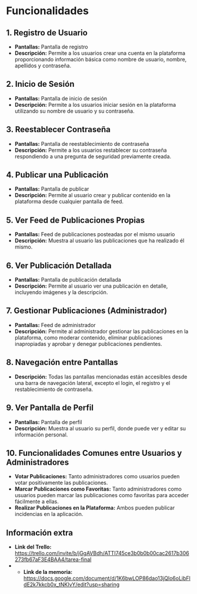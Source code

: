 # Funcionalidades

## 1. Registro de Usuario
- **Pantallas:** Pantalla de registro
- **Descripción:** Permite a los usuarios crear una cuenta en la plataforma proporcionando información básica como nombre de usuario, nombre, apellidos y contraseña.

## 2. Inicio de Sesión
- **Pantallas:** Pantalla de inicio de sesión
- **Descripción:** Permite a los usuarios iniciar sesión en la plataforma utilizando su nombre de usuario y su contraseña.

## 3. Reestablecer Contraseña
- **Pantallas:** Pantalla de reestablecimiento de contraseña
- **Descripción:** Permite a los usuarios restablecer su contraseña respondiendo a una pregunta de seguridad previamente creada.

## 4. Publicar una Publicación
- **Pantallas:** Pantalla de publicar
- **Descripción:** Permite al usuario crear y publicar contenido en la plataforma desde cualquier pantalla de feed.

## 5. Ver Feed de Publicaciones Propias
- **Pantallas:** Feed de publicaciones posteadas por el mismo usuario
- **Descripción:** Muestra al usuario las publicaciones que ha realizado él mismo.

## 6. Ver Publicación Detallada
- **Pantallas:** Pantalla de publicación detallada
- **Descripción:** Permite al usuario ver una publicación en detalle, incluyendo imágenes y la descripción.

## 7. Gestionar Publicaciones (Administrador)
- **Pantallas:** Feed de administrador
- **Descripción:** Permite al administrador gestionar las publicaciones en la plataforma, como moderar contenido, eliminar publicaciones inapropiadas y aprobar y denegar publicaciones pendientes.

## 8. Navegación entre Pantallas
- **Descripción:** Todas las pantallas mencionadas están accesibles desde una barra de navegación lateral, excepto el login, el registro y el restablecimiento de contraseña.

## 9. Ver Pantalla de Perfil
- **Pantallas:** Pantalla de perfil
- **Descripción:** Muestra al usuario su perfil, donde puede ver y editar su información personal.

## 10. Funcionalidades Comunes entre Usuarios y Administradores
- **Votar Publicaciones:** Tanto administradores como usuarios pueden votar positivamente las publicaciones.
- **Marcar Publicaciones como Favoritas:** Tanto administradores como usuarios pueden marcar las publicaciones como favoritas para acceder fácilmente a ellas.
- **Realizar Publicaciones en la Plataforma:** Ambos pueden publicar incidencias en la aplicación.

## Información extra
- **Link del Trello:** https://trello.com/invite/b/jGgAVBdh/ATTI745ce3b0b0b00cac2617b306273fb67aF3E4BAA4/tarea-final
- - **Link de la memoria:** https://docs.google.com/document/d/1K6bwLOP86dao13jQlo6oLibFldE2k7kkcb0x_tNKIvY/edit?usp=sharing
